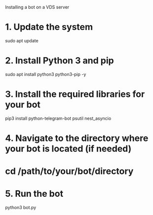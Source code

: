 Installing a bot on a VDS server

# 1. Update the system
sudo apt update

# 2. Install Python 3 and pip
sudo apt install python3 python3-pip -y

# 3. Install the required libraries for your bot
pip3 install python-telegram-bot psutil nest_asyncio

# 4. Navigate to the directory where your bot is located (if needed)
# cd /path/to/your/bot/directory

# 5. Run the bot
python3 bot.py
